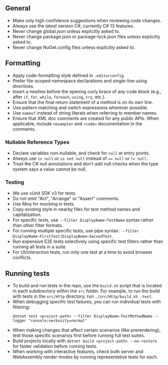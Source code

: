 ## General

* Make only high confidence suggestions when reviewing code changes.
* Always use the latest version C#, currently C# 13 features.
* Never change global.json unless explicitly asked to.
* Never change package.json or package-lock.json files unless explicitly asked to.
* Never change NuGet.config files unless explicitly asked to.

## Formatting

* Apply code-formatting style defined in `.editorconfig`.
* Prefer file-scoped namespace declarations and single-line using directives.
* Insert a newline before the opening curly brace of any code block (e.g., after `if`, `for`, `while`, `foreach`, `using`, `try`, etc.).
* Ensure that the final return statement of a method is on its own line.
* Use pattern matching and switch expressions wherever possible.
* Use `nameof` instead of string literals when referring to member names.
* Ensure that XML doc comments are created for any public APIs. When applicable, include `<example>` and `<code>` documentation in the comments.

### Nullable Reference Types

* Declare variables non-nullable, and check for `null` at entry points.
* Always use `is null` or `is not null` instead of `== null` or `!= null`.
* Trust the C# null annotations and don't add null checks when the type system says a value cannot be null.

### Testing

* We use xUnit SDK v3 for tests.
* Do not emit "Act", "Arrange" or "Assert" comments.
* Use Moq for mocking in tests.
* Copy existing style in nearby files for test method names and capitalization.
* For specific tests, use `--filter DisplayName~TestName` syntax rather than other filter formats.
* For running multiple specific tests, use pipe syntax: `--filter DisplayName~FirstTest|DisplayName~SecondTest`.
* Run expensive E2E tests selectively using specific test filters rather than running all tests in a suite.
* For UI/interaction tests, run only one test at a time to avoid browser conflicts.

## Running tests

* To build and run tests in the repo, use the `build.sh` script that is located in each subdirectory within the `src` folder. For example, to run the build with tests in the `src/Http` directory, run `./src/Http/build.sh -test`.
* When debugging specific test failures, you can run individual tests with filtering:
  ```
  dotnet test <project-path> --filter DisplayName~TestMethodName --logger "console;verbosity=normal"
  ```
* When making changes that affect certain scenarios (like prerendering), test those specific scenarios first before running full test suites.
* Build projects locally with `dotnet build <project-path> --no-restore` for faster validation before running tests.
* When working with interactive features, check both server and WebAssembly render modes by running representative tests for each.
